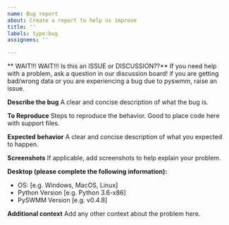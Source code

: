 ```yaml
---
name: Bug report
about: Create a report to help us improve
title: ''
labels: type:bug
assignees: ''

---
```


** WAIT!!! WAIT!!! Is this an ISSUE or DISCUSSION??**
If you need help with a problem, ask a question in our discussion board! if you are getting bad/wrong data or you are experiencing a bug due to pyswmm, raise an issue.   


**Describe the bug**
A clear and concise description of what the bug is.  

**To Reproduce**
Steps to reproduce the behavior.  Good to place code here with support files.


**Expected behavior**
A clear and concise description of what you expected to happen.

**Screenshots**
If applicable, add screenshots to help explain your problem.

**Desktop (please complete the following information):**
 - OS: [e.g. Windows, MacOS, Linux]
 - Python Version [e.g. Python 3.6-x86]
 - PySWMM Version [e.g. v0.4.8]

**Additional context**
Add any other context about the problem here.
